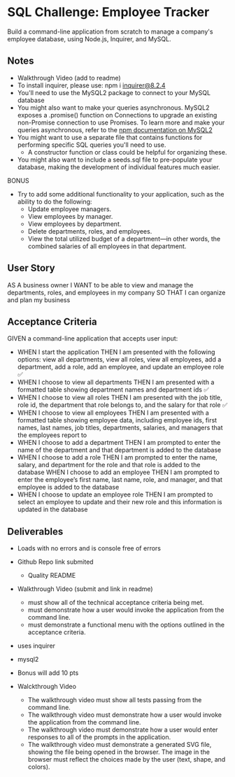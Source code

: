 # SQL Challenge: Employee Tracker

Build a command-line application from scratch to manage a company's employee database, using Node.js, Inquirer, and MySQL.

## Notes 
* Walkthrough Video (add to readme)
* To install inquirer, please use: npm i inquirer@8.2.4
* You'll need to use the MySQL2 package to connect to your MySQL database
* You might also want to make your queries asynchronous. MySQL2 exposes a .promise() function on Connections to upgrade an existing non-Promise connection to use Promises. To learn more and make your queries asynchronous, refer to the [npm documentation on MySQL2](#https://www.npmjs.com/package/mysql2)
* You might want to use a separate file that contains functions for performing specific SQL queries you'll need to use. 
    * A constructor function or class could be helpful for organizing these. 
* You might also want to include a seeds.sql file to pre-populate your database, making the development of individual features much easier.

BONUS
* Try to add some additional functionality to your application, such as the ability to do the following:
    * Update employee managers.
    * View employees by manager.
    * View employees by department.
    * Delete departments, roles, and employees.
    * View the total utilized budget of a department—in other words, the combined salaries of all employees in that department.

## User Story 
AS A business owner<n/>
I WANT to be able to view and manage the departments, roles, and employees in my company<n/>
SO THAT I can organize and plan my business

## Acceptance Criteria 
GIVEN a command-line application that accepts user input: <n/>
* WHEN I start the application<n/>
THEN I am presented with the following options: view all departments, view all roles, view all employees, add a department, add a role, add an employee, and update an employee role ✅<n/>
* WHEN I choose to view all departments<n/>
THEN I am presented with a formatted table showing department names and department ids<n/> ✅
* WHEN I choose to view all roles<n/>
THEN I am presented with the job title, role id, the department that role belongs to, and the salary for that role<n/> ✅
* WHEN I choose to view all employees<n/>
THEN I am presented with a formatted table showing employee data, including employee ids, first names, last names, job titles, departments, salaries, and managers that the employees report to<n/>
* WHEN I choose to add a department<n/>
THEN I am prompted to enter the name of the department and that department is added to the database<n/>
* WHEN I choose to add a role<n/>
THEN I am prompted to enter the name, salary, and department for the role and that role is added to the database<n/>
WHEN I choose to add an employee<n/>
THEN I am prompted to enter the employee’s first name, last name, role, and manager, and that employee is added to the database<n/>
* WHEN I choose to update an employee role<n/>
THEN I am prompted to select an employee to update and their new role and this information is updated in the database<n/>

## Deliverables 
* Loads with no errors and is console free of errors
* Github Repo link submited
    * Quality README 
* Walkthrough Video (submit and link in readme)
    * must show all of the technical acceptance criteria being met.
    * must demonstrate how a user would invoke the application from the command line.
    * must demonstrate a functional menu with the options outlined in the acceptance criteria.
* uses inquirer 
* mysql2
* Bonus will add 10 pts

* Walckthrough Video 
    * The walkthrough video must show all tests passing from the command line.
    * The walkthrough video must demonstrate how a user would invoke the application from the command line.
    * The walkthrough video must demonstrate how a user would enter responses to all of the prompts in the application.
    * The walkthrough video must demonstrate a generated SVG file, showing the file being opened in the browser. The image in the browser must reflect the choices made by the user (text, shape, and colors).
    